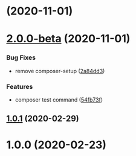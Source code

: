# [](https://github.com/tu6ge/voyager-relation-selector/compare/v2.0.0-beta...v) (2020-11-01)



# [2.0.0-beta](https://github.com/tu6ge/voyager-relation-selector/compare/v1.0.1...v2.0.0-beta) (2020-11-01)


### Bug Fixes

* remove composer-setup ([2a84dd3](https://github.com/tu6ge/voyager-relation-selector/commit/2a84dd3f42d4e1b96e360f18239f652e6dcf3c41))


### Features

* composer test command ([54fb73f](https://github.com/tu6ge/voyager-relation-selector/commit/54fb73f405dfd7db1fd07618ab24925c60ea3091))



## [1.0.1](https://github.com/tu6ge/voyager-relation-selector/compare/v1.0.0...v1.0.1) (2020-02-29)



# 1.0.0 (2020-02-23)



